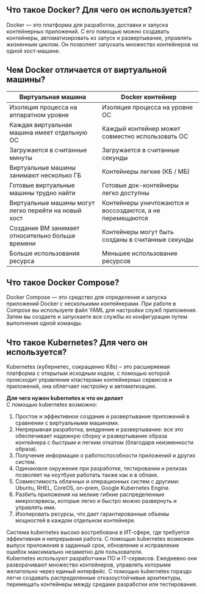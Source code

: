 ## Что такое Docker? Для чего он используется?
Docker — это платформа для разработки, доставки и запуска контейнерных приложений. С его помощью можно создавать контейнеры, автоматизировать из запуск и развертывание, управлять жизненным циклом. Он позволяет запускать множество контейнеров на одной хост-машине.

## Чем Docker отличается от виртуальной машины?
| **Виртуальная машина** | **Docker контейнер** |
|---|---|
| Изоляция процесса на аппаратном уровне | Изоляция процесса на уровне ОС |
| Каждая виртуальная машина имеет отдельную ОС | Каждый контейнер может совместно использовать ОС |
| Загружается в считанные минуты | Загружается в считанные секунды |
| Виртуальные машины занимают несколько ГБ | Контейнеры легкие (КБ / МБ) |
| Готовые виртуальные машины трудно найти | Готовые док-контейнеры легко доступны |
| Виртуальные машины могут легко перейти на новый хост | Контейнеры уничтожаются и воссоздаются, а не перемещаются |
| Создание ВМ занимает относительно больше времени | Контейнеры могут быть созданы в считанные секунды |
| Больше использования ресурса | Меньшее использование ресурсов |
## Что такое Docker Compose?
Docker Compose — это средство для определения и запуска приложений Docker с несколькими контейнерами. При работе в Compose вы используете файл YAML для настройки служб приложения. Затем вы создаете и запускаете все службы из конфигурации путем выполнения одной команды.

## Что такое Kubernetes? Для чего он используется?
Kubernetes (кубернетес, сокращенно K8s) – это расширяемая платформа с открытым исходным кодом, с помощью которой происходит управление кластерами контейнерных сервисов и приложений, она облегчает настройку и автоматизацию. 
 
**Для чего нужен kubernetes и что он делает**  
С помощью kubernetes возможно: 
1. Простое и эффективное создание и развертывание приложений в сравнении с виртуальными машинами.  
2. Непрерывная разработка, внедрение и развертывание: все это обеспечивает надежную сборку и развертывание образа контейнера с быстрым и легким откатом (благодаря неизменности образа).  
3. Получение информации о работоспособности приложений и других систем.  
4. Одинаковое окружение при разработке, тестировании и релизах позволяет на ноутбуке работать также как и в облаке.  
5. Совместимость облачных и операционных систем с другими: Ubuntu, RHEL, CoreOS, on-prem, Google Kubernetes Engine.  
6. Разбить приложения на мелкие гибкие распределенные микросервисы, которые легко и быстро можно развернуть и управлять ими.  
7. Изолировать ресурсы, что дает гарантированные объемы мощностей в каждом отдельном контейнере.  

Система kubernetes высоко востребована в ИТ-сфере, где требуется эффективная и непрерывная работа. С помощью kubernetes возможен выпуск приложения в заданный срок, обновление и исправление ошибок максимально незаметно для пользователя.  
Kubernetes используют разработчики ПО и IT-сервисов. Ежедневно они разворачивают множество контейнеров, управлять которыми желательно через единый интерфейс.  С помощью kubernetes гораздо легче создавать распределенные отказоустойчивые архитектуры, перемещать контейнеры между средами разработки или тестирования.  
